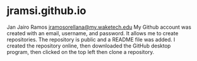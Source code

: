 # jramsi.github.io
Jan Jairo Ramos jramosorellana@my.waketech.edu
My Github account was created with an email, username, and password. It allows me to create repositories. 
The repository is public and a README file was added.
I created the repository online, then downloaded the GitHub desktop program, then clicked on the top left then clone a repository.
